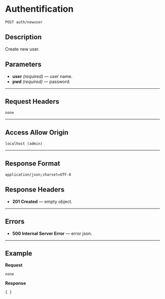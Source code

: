 # Authentification

    POST auth/newuser

## Description

Create new user.

## Parameters

- **user** _(required)_ — user name.
- **pwd** _(required)_ — password.

***

## Request Headers

    none

***

## Access Allow Origin

    localhost (admin)

***

## Response Format

    application/json;charset=UTF-8

## Response Headers

- **201 Created** — empty object.

***

## Errors

- **500 Internal Server Error** — error json.

***

## Example
**Request**

    none

**Response**

    { }

